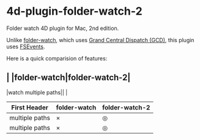 # 4d-plugin-folder-watch-2
Folder watch 4D plugin for Mac, 2nd edition.

Unlike [folder-watch](https://github.com/miyako/4d-plugin-folder-watch), which uses [Grand Central Dispatch (GCD)](https://developer.apple.com/library/ios/documentation/Performance/Reference/GCD_libdispatch_Ref/), this plugin uses [FSEvents](https://developer.apple.com/library/mac/documentation/Darwin/Reference/FSEvents_Ref/index.html#//apple_ref/doc/constant_group/FSEventStreamCreateFlags).

Here is a quick comparision of features:

| |folder-watch|folder-watch-2|
---
|watch multiple paths|| |

| First Header  | folder-watch | folder-watch-2 |
| ------------- | ------------- | ------------- |
| multiple paths | × | ◎ |
| multiple paths | × | ◎ |

